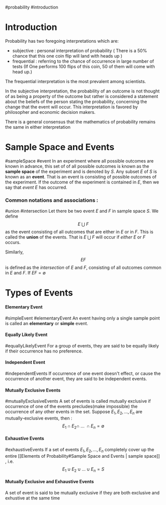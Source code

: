 #probability #introduction 
# Introduction
Probability has two foregoing interpretations which are:
- subjective : personal interpretation of probability ( There is a $50$% chance that this one coin flip will land with heads up )
- frequential :  referring to the chance of occurrence in large number of tests (If One performs 100 flips of this coin, 50 of them will come with head up.)

The frequential interpretation is the most prevalent among scientists. 

In the subjective interpretation, the probability of an outcome is not thought of as being a property of the outcome but rather is considered a statement about the beliefs of the person stating the probability, concerning the change that the event will occur. This interpretation is favored by philosopher and economic decision makers.

There is a general consensus that the mathematics of probability remains the same in either interpretation

# Sample Space and Events
#sampleSpace #event
In an experiment where all possible outcomes are known in advance, this set of of all possible outcomes is known as the **sample space** of the experiment and is denoted by $S$.
Any subset $E$ of $S$ is known as an **event**. That is an event is consisting of possible outcomes of the experiment. If the outcome of the experiment is contained in $E$, then we say that *event* $E$ has occurred.


### Common notations and associations :
#union #intersection 
Let there be two event $E$ and $F$  in sample space $S$.
We define $$E \;\bigcup \;F$$ as the event  consisting of all outcomes that are either in $E$ or in $F$. This is called the **union** of the events. That is $E\;\bigcup\;F$ will occur if *either* $E$ or $F$ occurs.

Similarly, $$EF$$ is defined as the *intersection* of $E$ and $F$, consisting of all outcomes common in $E$ and $F$.
If $EF = \emptyset$ 

# Types of Events
#### Elementary Event
#simpleEvent #elementaryEvent
An event having only a single sample point is called an **elementary** or **simple** event.

#### Equally Likely Event
#equallyLikelyEvent
For a group of events, they are said to be equally likely if their occurrence has no preference.

#### Independent Event
#independentEvents 
If occurrence of one event doesn't effect, or cause the occurrence of another event, they are said to be independent events.

#### Mutually Exclusive Events
#mutuallyExclusiveEvents
A set of events is called mutually exclusive if occurrence of one of the events precludes(make impossible) the occurrence of any other events in the set. Suppose $E_1, E_2, ... , E_n$ are mutually-exclusive events, then : $$ E_1 \cap E_2 \cap \; ... \; \cap E_n = \emptyset $$
#### Exhaustive Events
#exhaustiveEvents
If a set of events $E_1, E_2, ..., E_n$ completely cover up the entire [[Elements of Probability#Sample Space and Events | sample space]] , i.e. $$E_1 \cup E_2 \cup ... \cup E_n = S$$
#### Mutually Exclusive and Exhaustive Events
A set of event is said to be mutually exclusive if they are both exclusive and exhustive at the same time

